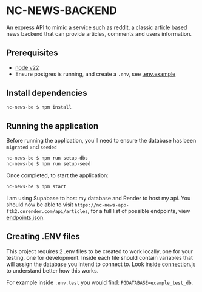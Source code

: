 # NC-NEWS-BACKEND

An express API to mimic a service such as reddit, a classic article based news backend that can provide
articles, comments and users information.

## Prerequisites

- [node v22](https://nodejs.org/en/blog/announcements/v22-release-announce)
- Ensure postgres is running, and create a `.env`, see [.env.example](./.env.example)

## Install dependencies

```sh
nc-news-be $ npm install
```

## Running the application

Before running the application, you'll need to ensure the database has been `migrated` and `seeded`

```sh
nc-news-be $ npm run setup-dbs
nc-news-be $ npm run setup-seed
```

Once completed, to start the application:

```sh
nc-news-be $ npm start
```

I am using Supabase to host my database and Render to host my api. You should now be able to visit `https://nc-news-app-ftk2.onrender.com/api/articles`, for a full list of possible endpoints, view [endpoints.json](./endpoints.json).

## Creating .ENV files

This project requires 2 .env files to be created to work locally, one for your testing, one for development. Inside each file should contain variables that will assign the database you intend to connect to. Look inside [connection.js](./db/connection.js) to understand better how this works.

For example inside `.env.test` you would find:
`PGDATABASE=example_test_db`.
